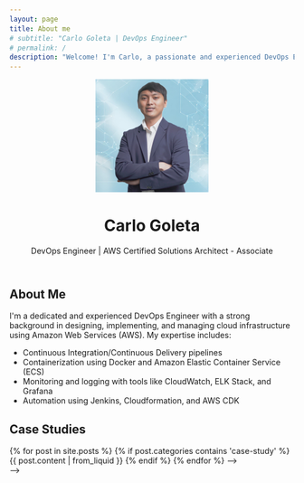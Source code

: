 ```yaml
---
layout: page
title: About me
# subtitle: "Carlo Goleta | DevOps Engineer"
# permalink: /
description: "Welcome! I'm Carlo, a passionate and experienced DevOps Engineer with a strong background in designing and implementing scalable cloud infrastructure using AWS services. With expertise in CI/CD pipelines, containerization, monitoring, and automation tools, I help organizations streamline their development processes and improve overall system performance."
---
```


<header class="masthead text-center">
  <div class="container">
    <!-- Add image of yourself here -->
    <img src="/assets/img/profile_picture.png" alt="Carlo Goleta's Profile Picture" width="200px" class="rounded-circle img-fluid profile-pic">
    <h1>Carlo Goleta</h1>
    <p class="text-muted">DevOps Engineer | AWS Certified Solutions Architect - Associate</p>
  </div>
</header>

<section id="about" class="bg-light py-5">
  <div class="container text-center">
    <h2>About Me</h2>
    <p>I'm a dedicated and experienced DevOps Engineer with a strong background in designing, implementing, and managing cloud infrastructure using Amazon Web Services (AWS). My expertise includes:</p>
    <ul class="list-inline">
      <li><i class="fas fa-code mr-2"></i> Continuous Integration/Continuous Delivery pipelines</li>
      <li><i class="fab fa-docker mr-2"></i> Containerization using Docker and Amazon Elastic Container Service (ECS)</li>
      <li><i class="fas fa-chart-line mr-2"></i> Monitoring and logging with tools like CloudWatch, ELK Stack, and Grafana</li>
      <li><i class="fab fa-jenkins mr-2"></i> Automation using Jenkins, Cloudformation, and AWS CDK</li>
    </ul>
  </div>
</section>

<section id="post" class="py-5">
  <h2 class="text-center mb-4">Case Studies</h2>
  {% for post in site.posts %}
    {% if post.categories contains 'case-study' %}
      <!-- Include the case study markdown file here -->
      {{ post.content | from_liquid }}
    {% endif %}
  {% endfor %} -->
</section> -->
